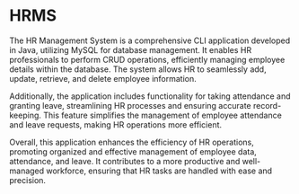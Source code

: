 # HRMS

  The HR Management System is a comprehensive CLI application developed in Java, utilizing MySQL for database management. It enables HR professionals to perform CRUD operations, efficiently managing employee details within the database. The system allows HR to seamlessly add, update, retrieve, and delete employee information.

  Additionally, the application includes functionality for taking attendance and granting leave, streamlining HR processes and ensuring accurate record-keeping. This feature simplifies the management of employee attendance and leave requests, making HR operations more efficient.

  Overall, this application enhances the efficiency of HR operations, promoting organized and effective management of employee data, attendance, and leave. It contributes to a more productive and well-managed workforce, ensuring that HR tasks are handled with ease and precision.
